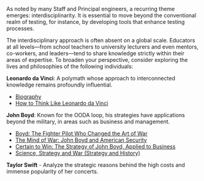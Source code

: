 As noted by many Staff and Principal engineers, a recurring theme emerges: interdisciplinarity. It is essential to move beyond the conventional realm of testing, for instance, by developing tools that enhance testing processes.

The interdisciplinary approach is often absent on a global scale. Educators at all levels—from school teachers to university lecturers and even mentors, co-workers, and leaders—tend to share knowledge strictly within their areas of expertise. To broaden your perspective, consider exploring the lives and philosophies of the following individuals:

**Leonardo da Vinci**: A polymath whose approach to interconnected knowledge remains profoundly influential.

- [Biography](https://amzn.to/3Ugho4W)
- [How to Think Like Leonardo da Vinci](https://amzn.to/3U8m6RZ)

**John Boyd**: Known for the OODA loop, his strategies have applications beyond the military, in areas such as business and management.

- [Boyd: The Fighter Pilot Who Changed the Art of War](https://amzn.to/4473vKA)
- [The Mind of War: John Boyd and American Security](https://amzn.to/3xHSWBQ)
- [Certain to Win: The Strategy of John Boyd, Applied to Business](https://amzn.to/3JsZ7Mz)
- [Science, Strategy and War (Strategy and History)](https://amzn.to/4b3GN8B)

**Taylor Swift** - Analyze the strategic reasons behind the high costs and immense popularity of her concerts.